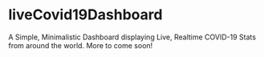 # liveCovid19Dashboard
A Simple, Minimalistic Dashboard displaying Live, Realtime COVID-19 Stats from around the world. More to come soon!
